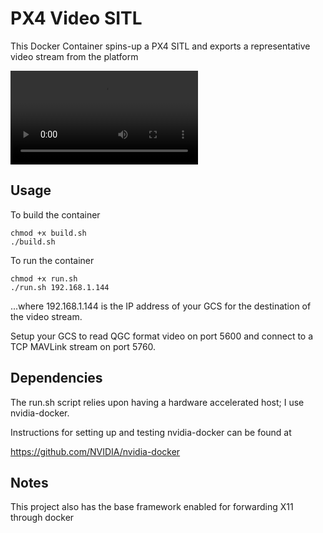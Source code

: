 
PX4 Video SITL
==============

This Docker Container spins-up a PX4 SITL and exports a representative video stream from the platform

![PX4 Video SITL](https://raw.githubusercontent.com/radarku/px4-video-sitl/master/px4-video-sim3-2019-06-25_15.51.50.mp4)

Usage
-----

To build the container

```
chmod +x build.sh
./build.sh
```

To run the container

```
chmod +x run.sh
./run.sh 192.168.1.144
```

...where 192.168.1.144 is the IP address of your GCS for the destination of the video stream.

Setup your GCS to read QGC format video on port 5600 and connect to a TCP MAVLink stream on port 5760.

Dependencies
------------

The run.sh script relies upon having a hardware accelerated host; I use nvidia-docker.

Instructions for setting up and testing nvidia-docker can be found at

https://github.com/NVIDIA/nvidia-docker


Notes
-----

This project also has the base framework enabled for forwarding X11 through docker



